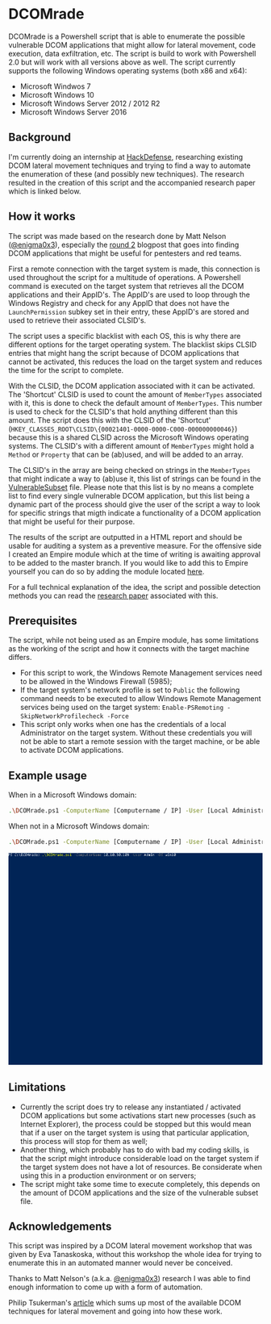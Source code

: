 # DCOMrade
DCOMrade is a Powershell script that is able to enumerate the possible vulnerable DCOM applications that might allow for lateral movement, code execution, data exfiltration, etc. The script is build to work with Powershell 2.0 but will work with all versions above as well. The script currently supports the following Windows operating systems (both x86 and x64):

* Microsoft Windwos 7
* Microsoft Windows 10
* Microsoft Windows Server 2012 / 2012 R2
* Microsoft Windows Server 2016

## Background
I'm currently doing an internship at [HackDefense](https://hackdefense.com/), researching existing DCOM lateral movement techniques and trying to find a way to automate the enumeration of these (and possibly new techniques). The research resulted in the creation of this script and the accompanied research paper which is linked below.

## How it works
The script was made based on the research done by Matt Nelson ([@enigma0x3](https://twitter.com/enigma0x3)), especially the [round 2](https://enigma0x3.net/2017/01/23/lateral-movement-via-dcom-round-2/) blogpost that goes into finding DCOM applications that might be useful for pentesters and red teams.

First a remote connection with the target system is made, this connection is used throughout the script for a multitude of operations. A Powershell command is executed on the target system that retrieves all the DCOM applications and their AppID's. The AppID's are used to loop through the Windows Registry and check for any AppID that does not have the `LaunchPermission` subkey set in their entry, these AppID's are stored and used to retrieve their associated CLSID's.

The script uses a specific blacklist with each OS, this is why there are different options for the target operating system. The blacklist skips CLSID entries that might hang the script because of DCOM applications that cannot be activated, this reduces the load on the target system and reduces the time for the script to complete.

With the CLSID, the DCOM application associated with it can be activated. The 'Shortcut' CLSID is used to count the amount of `MemberTypes` associated with it, this is done to check the default amount of `MemberTypes`. This number is used to check for the CLSID's that hold anything different than this amount. The script does this with the CLSID of the 'Shortcut' (`HKEY_CLASSES_ROOT\CLSID\{00021401-0000-0000-C000-000000000046}`) because this is a shared CLSID across the Microsoft Windows operating systems. The CLSID's with a different amount of `MemberTypes` might hold a `Method` or `Property` that can be (ab)used, and will be added to an array.

The CLSID's in the array are being checked on strings in the `MemberTypes` that might indicate a way to (ab)use it, this list of strings can be found in the [VulnerableSubset](https://github.com/sud0woodo/DCOMrade/blob/master/VulnerableSubset.txt) file. Please note that this list is by no means a complete list to find every single vulnerable DCOM application, but this list being a dynamic part of the process should give the user of the script a way to look for specific strings that migth indicate a functionality of a DCOM application that might be useful for their purpose.

The results of the script are outputted in a HTML report and should be usable for auditing a system as a preventive measure. For the offensive side I created an Empire module which at the time of writing is awaiting approval to be added to the master branch. If you would like to add this to Empire yourself you can do so by adding the module located [here](https://github.com/sud0woodo/DCOMrade/tree/master/Empire).

For a full technical explanation of the idea, the script and possible detection methods you can read the [research paper](https://hackdefense.com/docs/automating-the-enumeration-of-possible-dcom-vulnerabilities-axel-boesenach%20v1.0.pdf) associated with this.

## Prerequisites
The script, while not being used as an Empire module, has some limitations as the working of the script and how it connects with the target machine differs.

* For this script to work, the Windows Remote Management services need to be allowed in the Windows Firewall (5985);
* If the target system's network profile is set to `Public` the following command needs to be executed to allow Windows Remote Management services being used on the target system: `Enable-PSRemoting -SkipNetworkProfilecheck -Force`
* This script only works when one has the credentials of a local Administrator on the target system. Without these credentials you will not be able to start a remote session with the target machine, or be able to activate DCOM applications.

## Example usage
When in a Microsoft Windows domain:
```sh
.\DCOMrade.ps1 -ComputerName [Computername / IP] -User [Local Administrator] -OS [Operating System] -Domain [Domain name]
```

When not in a Microsoft Windows domain:
```sh
.\DCOMrade.ps1 -ComputerName [Computername / IP] -User [Local Administrator] -OS [Operating System]
```
![](DCOMrade_example.gif)

## Limitations
* Currently the script does try to release any instantiated / activated DCOM applications but some activations start new processes (such as Internet Explorer), the process could be stopped but this would mean that if a user on the target system is using that particular application, this process will stop for them as well;
* Another thing, which probably has to do with bad my coding skills, is that the script might introduce considerable load on the target system if the target system does not have a lot of resources. Be considerate when using this in a production environment or on servers;
* The script might take some time to execute completely, this depends on the amount of DCOM applications and the size of the vulnerable subset file.

## Acknowledgements
This script was inspired by a DCOM lateral movement workshop that was given by Eva Tanaskoska, without this workshop the whole idea for trying to enumerate this in an automated manner would never be conceived.

Thanks to Matt Nelson's (a.k.a. [@enigma0x3](https://twitter.com/enigma0x3)) research I was able to find enough information to come up with a form of automation.

Philip Tsukerman's [article](https://www.cybereason.com/blog/dcom-lateral-movement-techniques) which sums up most of the available DCOM techniques for lateral movement and going into how these work.
